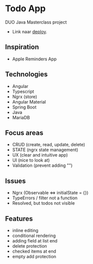 # Todo App

DUO Java Masterclass project

- Link naar [deploy]().

## Inspiration

- Apple Reminders App

## Technologies

- Angular
- Typescript
- Ngrx (store)
- Angular Material
- Spring Boot
- Java
- MariaDB

## Focus areas

- CRUD (create, read, update, delete)
- STATE (ngrx state management)
- UX (clear and intuitive app)
- UI (nice to look at)
- Validation (prevent adding "")

## Issues

- Ngrx (Observable <=> initialState = {})
- TypeErrors / filter not a function
- Resolved, but todos not visible

## Features

- inline editing
- conditional rendering
- adding field at list end
- delete protection
- checked items at end
- empty add protection
